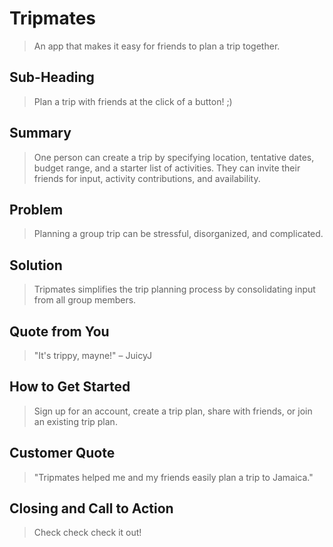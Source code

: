 # Tripmates
  > An app that makes it easy for friends to plan a trip together.

## Sub-Heading ##
  > Plan a trip with friends at the click of a button! ;)

## Summary ##
  > One person can create a trip by specifying location, tentative dates, budget range, and a starter list of activities. They can invite their friends for input, activity contributions, and availability.

## Problem ##
  > Planning a group trip can be stressful, disorganized, and complicated.

## Solution ##
  > Tripmates simplifies the trip planning process by consolidating input from all group members. 

## Quote from You ##
  > "It's trippy, mayne!" – JuicyJ

## How to Get Started ##
  > Sign up for an account, create a trip plan, share with friends, or join an existing trip plan.

## Customer Quote ##
  > "Tripmates helped me and my friends easily plan a trip to Jamaica."

## Closing and Call to Action ##
  > Check check check it out!
